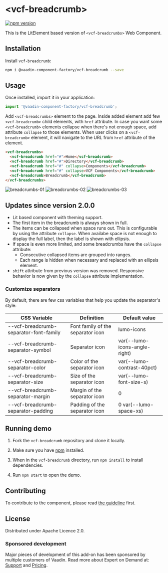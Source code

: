 # &lt;vcf-breadcrumb&gt;

[![npm version](https://badgen.net/npm/v/@vaadin-component-factory/vcf-breadcrumb)](https://www.npmjs.com/package/@vaadin-component-factory/vcf-breadcrumb)

This is the LitElement based version of `<vcf-breadcrumbs>` Web Component.

## Installation

Install `vcf-breadcrumb`:

```sh
npm i @vaadin-component-factory/vcf-breadcrumb --save
```

## Usage

Once installed, import it in your application:

```js
import '@vaadin-component-factory/vcf-breadcrumb';
```

Add `<vcf-breadcrumbs>` element to the page. Inside added element add few `<vcf-breadcrumb>` child elements, with `href` attribute. In case you want some `<vcf-breadcrumb>` elements collapse when there's not enough space, add attribute `collapse` to those elements. When user clicks on a `<vcf-breadcrumb>` element, it will navigate to the URL from `href` attribute of the element.

```html
<vcf-breadcrumbs>
  <vcf-breadcrumb href="#">Home</vcf-breadcrumb>
  <vcf-breadcrumb href="#">Directory</vcf-breadcrumb>
  <vcf-breadcrumb href="#" collapse>Components</vcf-breadcrumb>
  <vcf-breadcrumb href="#" collapse>VCF Components</vcf-breadcrumb>
  <vcf-breadcrumb>Breadcrumb</vcf-breadcrumb>
</vcf-breadcrumbs>
```
![breadcrumbs-01](https://github.com/user-attachments/assets/68327eba-57d6-48ad-9b92-3e0bf9c2623b)
![breadcrumbs-02](https://github.com/user-attachments/assets/f56e9aa0-756a-412e-86d6-71ee341fd878)
![breadcrumbs-03](https://github.com/user-attachments/assets/ae3b4816-0892-4651-b002-b4ac99412687)

## Updates since version 2.0.0

- Lit based component with theming support.
- The first item in the breadcrumb is always shown in full.
- The items can be collapsed when space runs out. This is configurable by using the attribute `collapse`. When availabe space is not enough to display the full label, then the label is shown with ellipsis.
- If space is even more limited, and some breadcrumbs have the `collapse` attribute:
    - Consecutive collapsed items are grouped into ranges.
    - Each range is hidden when necessary and replaced with an ellipsis element.
- `shift` attribute from previous version was removed. Responsive behavior is now given by the `collapse` attribute implementation.

### Customize separators

By default, there are few css variables that help you update the separator's style:

| CSS Variable | Definition | Default value |
|--------------|------------|---------------|
| --vcf-breadcrumb-separator-font-family | Font family of the separator icon | lumo-icons |
| --vcf-breadcrumb-separator-symbol | Separator icon | var(--lumo-icons-angle-right) |
| --vcf-breadcrumb-separator-color | Color of the separator icon | var(--lumo-contrast-40pct) |
| --vcf-breadcrumb-separator-size | Size of the separator icon | var(--lumo-font-size-s) |  
| --vcf-breadcrumb-separator-margin | Margin of the separator icon | 0 |    
| --vcf-breadcrumb-separator-padding | Padding of the separator icon | 0 var(--lumo-space-xs) |    

## Running demo

1. Fork the `vcf-breadcrumb` repository and clone it locally.

1. Make sure you have [npm](https://www.npmjs.com/) installed.

1. When in the `vcf-breadcrumb` directory, run `npm install` to install dependencies.

1. Run `npm start` to open the demo.

## Contributing

To contribute to the component, please read [the guideline](https://github.com/vaadin/vaadin-core/blob/master/CONTRIBUTING.md) first.

## License
Distributed under Apache Licence 2.0. 

### Sponsored development
Major pieces of development of this add-on has been sponsored by multiple customers of Vaadin. Read more about Expert on Demand at: [Support](https://vaadin.com/support) and [Pricing](https://vaadin.com/pricing).

